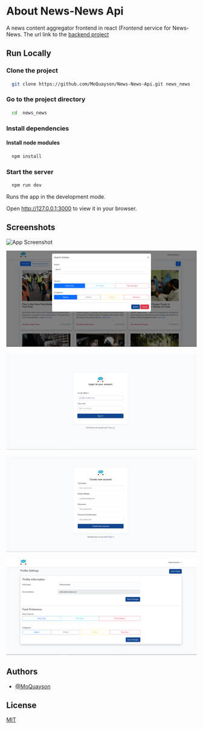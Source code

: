 # About News-News Api

A news content aggregator frontend in react
(Frontend service for News-News. The url link to the [backend project](https://www.github.com/MoQuayson/News-News-API)

## Run Locally

### Clone the project

```bash
  git clone https://github.com/MoQuayson/News-News-Api.git news_news
```

### Go to the project directory

```bash
  cd  news_news
```

### Install dependencies

#### Install node modules
```bash
  npm install
```


### Start the server

```bash
  npm run dev
```

Runs the app in the development mode.

Open http://127.0.0.1:3000 to view it in your browser.

## Screenshots

![App Screenshot](https://github.com/MoQuayson/News-News-Api/blob/master/screenshots/feeds.png)

![App Screenshot](https://github.com/MoQuayson/News-News/blob/master/screenshots/search.png)

![App Screenshot](https://github.com/MoQuayson/News-News/blob/master/screenshots/login.png)

![App Screenshot](https://github.com/MoQuayson/News-News/blob/master/screenshots/register.png)

![App Screenshot](https://github.com/MoQuayson/News-News/blob/master/screenshots/profile.png)

## Authors

- [@MoQuayson](https://www.github.com/MoQuayson)


## License

[MIT](https://choosealicense.com/licenses/mit/)